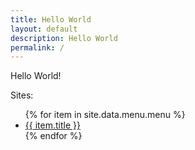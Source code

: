 ```yaml
---
title: Hello World
layout: default
description: Hello World
permalink: /
---
```


Hello World!

Sites:
<ul>
   {% for item in site.data.menu.menu %}
      <li><a href="{{ item.url }}" alt="{{ item.title }}">{{ item.title }}</a></li>
   {% endfor %}
</ul>
